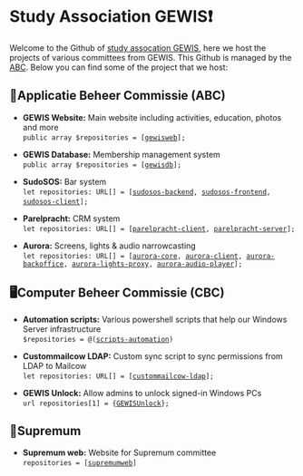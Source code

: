 # Study Association GEWIS❗
Welcome to the Github of [study assocation GEWIS](https://gewis.nl), here we host the projects of various committees from GEWIS. This Github is managed by the [ABC](mailto:abc@gewis.nl). Below you can find some of the project that we host:

## 🚀Applicatie Beheer Commissie (ABC)
* **GEWIS Website:** Main website including activities, education, photos and more<br>`public array $repositories = [`[`gewisweb`](https://github.com/GEWIS/gewisweb)`];`
- **GEWIS Database:** Membership management system <br>`public array $repositories = [`[`gewisdb`](https://github.com/GEWIS/gewisdb)`];`
* **SudoSOS:** Bar system <br>`let repositories: URL[] = [`[`sudosos-backend`](https://github.com/GEWIS/sudosos-backend)`, `[`sudosos-frontend`](https://github.com/GEWIS/sudosos-frontend)`,  `[`sudosos-client`](https://github.com/GEWIS/sudosos-client)`];`
- **Parelpracht:** CRM system <br>`let repositories: URL[] = [`[`parelpracht-client`](https://github.com/GEWIS/parelpracht-client)`, `[`parelpracht-server`](https://github.com/GEWIS/parelpracht-server)`];`
* **Aurora:** Screens, lights & audio narrowcasting <br>`let repositories: URL[] = [`[`aurora-core`](https://github.com/GEWIS/aurora-core)`, `[`aurora-client`](https://github.com/GEWIS/aurora-client)`, `[`aurora-backoffice`](https://github.com/GEWIS/aurora-backoffice)`, `[`aurora-lights-proxy`](https://github.com/GEWIS/aurora-lights-proxy)`, `[`aurora-audio-player`](https://github.com/GEWIS/aurora-audio-player)`];`


## 🖥️Computer Beheer Commissie (CBC) 
* **Automation scripts:** Various powershell scripts that help our Windows Server infrastructure<br>`$repositories = @(`[`scripts-automation`](https://github.com/GEWIS/scripts-automation)`)`
- **Custommailcow LDAP:** Custom sync script to sync permissions from LDAP to Mailcow<br>`let repositories: URL[] = [`[`custommailcow-ldap`](https://github.com/GEWIS/custommailcow-ldap)`];`
* **GEWIS Unlock:** Allow admins to unlock signed-in Windows PCs<br>`url repositories[1] = {`[`GEWISUnlock`](https://github.com/GEWIS/GEWISUnlock)`};`

## 📖Supremum 
* **Supremum web:** Website for Supremum committee<br>`repositories = [`[`supremumweb`](https://github.com/GEWIS/supremumweb)`]`
